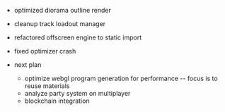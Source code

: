 - optimized diorama outline render
- cleanup track loadout manager
- refactored offscreen engine to static import
- fixed optimizer crash

- next plan
  - optimize webgl program generation for performance -- focus is to reuse materials
  - analyze party system on multiplayer
  - blockchain integration
